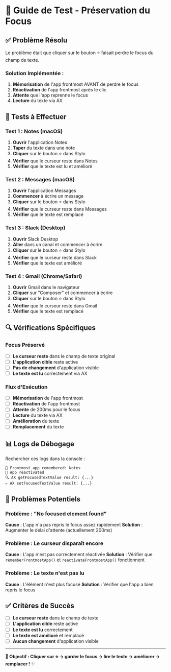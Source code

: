 # 🎯 Guide de Test - Préservation du Focus

## ✅ **Problème Résolu**

Le problème était que cliquer sur le bouton ⭐ faisait perdre le focus du champ de texte. 

### **Solution Implémentée :**

1. **Mémorisation** de l'app frontmost AVANT de perdre le focus
2. **Réactivation** de l'app frontmost après le clic
3. **Attente** que l'app reprenne le focus
4. **Lecture** du texte via AX

## 🧪 **Tests à Effectuer**

### Test 1 : Notes (macOS)
1. **Ouvrir** l'application Notes
2. **Taper** du texte dans une note
3. **Cliquer** sur le bouton ⭐ dans Stylo
4. **Vérifier** que le curseur reste dans Notes
5. **Vérifier** que le texte est lu et amélioré

### Test 2 : Messages (macOS)
1. **Ouvrir** l'application Messages
2. **Commencer** à écrire un message
3. **Cliquer** sur le bouton ⭐ dans Stylo
4. **Vérifier** que le curseur reste dans Messages
5. **Vérifier** que le texte est remplacé

### Test 3 : Slack (Desktop)
1. **Ouvrir** Slack Desktop
2. **Aller** dans un canal et commencer à écrire
3. **Cliquer** sur le bouton ⭐ dans Stylo
4. **Vérifier** que le curseur reste dans Slack
5. **Vérifier** que le texte est amélioré

### Test 4 : Gmail (Chrome/Safari)
1. **Ouvrir** Gmail dans le navigateur
2. **Cliquer** sur "Composer" et commencer à écrire
3. **Cliquer** sur le bouton ⭐ dans Stylo
4. **Vérifier** que le curseur reste dans Gmail
5. **Vérifier** que le texte est remplacé

## 🔍 **Vérifications Spécifiques**

### Focus Préservé
- [ ] **Le curseur reste** dans le champ de texte original
- [ ] **L'application cible** reste active
- [ ] **Pas de changement** d'application visible
- [ ] **Le texte est lu** correctement via AX

### Flux d'Exécution
- [ ] **Mémorisation** de l'app frontmost
- [ ] **Réactivation** de l'app frontmost
- [ ] **Attente** de 200ms pour le focus
- [ ] **Lecture** du texte via AX
- [ ] **Amélioration** du texte
- [ ] **Remplacement** du texte

## 📊 **Logs de Débogage**

Rechercher ces logs dans la console :
```
📱 Frontmost app remembered: Notes
🔄 App reactivated
🔍 AX getFocusedTextValue result: {...}
✏️ AX setFocusedTextValue result: {...}
```

## 🐛 **Problèmes Potentiels**

### Problème : "No focused element found"
**Cause** : L'app n'a pas repris le focus assez rapidement
**Solution** : Augmenter le délai d'attente (actuellement 200ms)

### Problème : Le curseur disparaît encore
**Cause** : L'app n'est pas correctement réactivée
**Solution** : Vérifier que `rememberFrontmostApp()` et `reactivateFrontmostApp()` fonctionnent

### Problème : Le texte n'est pas lu
**Cause** : L'élément n'est plus focusé
**Solution** : Vérifier que l'app a bien repris le focus

## ✅ **Critères de Succès**

- [ ] **Le curseur reste** dans le champ de texte
- [ ] **L'application cible** reste active
- [ ] **Le texte est lu** correctement
- [ ] **Le texte est amélioré** et remplacé
- [ ] **Aucun changement** d'application visible

---

**🎯 Objectif : Cliquer sur ⭐ → garder le focus → lire le texte → améliorer → remplacer !** ✨
